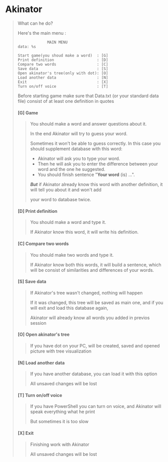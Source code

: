 # Akinator

> What can he do?
>
> Here's the main menu :
>
> ```
>              MAIN MENU                 
> data: %s
> 
> Start game(you shoud make a word)  : [G]
> Print definition                   : [D]
> Compare two words                  : [C]
> Save data                          : [S]
> Open akinator's tree(only with dot): [O]
> Load another data                  : [N]
> Exit                               : [X]
> Turn on/off voice                  : [T]
> ```
>
> Before starting game make sure that Data.txt (or your standard data file) consist of at least one definition in quotes 
>
> #### [G] Game
>
> >You should make a word and answer questions about it.
> >
> >In the end Akinator will try to guess your word.
> >
> >Sometimes it won't be able to guess correctly. In this case you should supplement database with this word:
> >
> >- Akinator will ask you to type your word.
> >- Then he will ask you to enter the difference between your word and the one he suggested.
> >- You should finish sentence "**Your word** (is) ...".
> >
> >***But*** if Akinator already know this word with another definition, it will tell you about it and won't add
> >
> >your word to database twice.
>
> #### [D] Print definition
>
> >You should make a word and type it.
> >
> >If Akinator know this word, it will write his definition.
>
> #### [C] Compare two words
>
> >You should make two words and type it.
> >
> >If Akinator know both this words, it will build a sentence, which will be consist of similarities and differences of your words.
>
> #### [S] Save data
>
> >If Akinator's tree wasn't changed, nothing will happen
> >
> >If it was changed, this tree will be saved as main one, and if you will exit and load this database again,
> >
> >Akinator will already know all words you added in previos session
>
> #### [O] Open akinator's tree
>
> >If you have dot on your PC, will be created, saved and opened picture with tree visualization
>
> #### [N] Load another data
>
> >If you have another database, you can load it with this option
> >
> >All unsaved changes will be lost
>
> #### [T] Turn on/off voice
>
> >If you have PowerShell you can turn on voice, and Akinator will speak everything what he print
> >
> >But sometimes it is too slow
>
> #### [X] Exit
>
> >Finishing work with Akinator
> >
> >All unsaved changes will be lost

